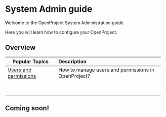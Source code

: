 # System Admin guide

Welcome to the OpenProject System Administration guide.

Here you will learn how to configure your OpenProject.

## Overview

| Popular Topics                                | Description                                         |
| --------------------------------------------- | :-------------------------------------------------- |
| [Users and permissions](./users-permissions) | How to manage users and permissions in OpenProject? |
|                                               |                                                     |
|                                               |                                                     |
|                                               |                                                     |
|                                               |                                                     |
|                                               |                                                     |
|                                               |                                                     |
|                                               |                                                     |
|                                               |                                                     |

## Coming soon!

